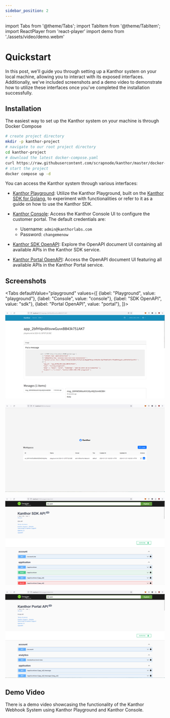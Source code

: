 ```yaml
---
sidebar_position: 2
---
```


import Tabs from '@theme/Tabs';
import TabItem from '@theme/TabItem';
import ReactPlayer from 'react-player'
import demo from './assets/video/demo.webm'

# Quickstart

In this post, we'll guide you through setting up a Kanthor system on your local machine, allowing you to interact with its exposed interfaces. Additionally, we've included screenshots and a demo video to demonstrate how to utilize these interfaces once you've completed the installation successfully.

## Installation

The easiest way to set up the Kanthor system on your machine is through Docker Compose

```bash
# create project directory
mkdir -p kanthor-project
# navigate to our root project directory
cd kanthor-project
# download the latest docker-compose.yaml
curl https://raw.githubusercontent.com/scrapnode/kanthor/master/docker-compose.latest.yaml -o docker-compose.yaml
# start the project
docker compose up -d
```

You can access the Kanthor system through various interfaces:

- [Kanthor Playground](http://localhost:9081): Utilize the Kanthor Playground, built on the [Kanthor SDK for Golang](https://github.com/scrapnode/kanthor-sdk-go), to experiment with functionalities or refer to it as a guide on how to use the Kanthor SDK.
- [Kanthor Console](http://localhost:9082): Access the Kanthor Console UI to configure the customer portal. The default credentials are:

  - Username: `admin@kanthorlabs.com`
  - Password: `changemenow`

- [Kanthor SDK OpenAPI](http://localhost:8180/swagger/index.html): Explore the OpenAPI document UI containing all available APIs in the Kanthor SDK service.
- [Kanthor Portal OpenAPI](http://localhost:8280/swagger/index.html): Access the OpenAPI document UI featuring all available APIs in the Kanthor Portal service.

## Screenshots

<Tabs
defaultValue="playground"
values={[
{label: "Playground", value: "playground"},
{label: "Console", value: "console"},
{label: "SDK OpenAPI", value: "sdk"},
{label: "Portal OpenAPI", value: "portal"},
]}>
<TabItem value="playground">

![Playground](./assets/img/introduction/playground.png)

</TabItem>

<TabItem value="console">

![Console](./assets/img/introduction/console.png)

</TabItem>

<TabItem value="sdk">

![SDK OpenAPI](./assets/img/introduction/sdk.png)

</TabItem>

<TabItem value="portal">

![Portal OpenAPI](./assets/img/introduction/portal.png)

</TabItem>
</Tabs>

## Demo Video

There is a demo video showcasing the functionality of the Kanthor Webhook System using Kanthor Playground and Kanthor Console.

<ReactPlayer controls url={demo} width="100%" />
